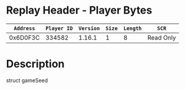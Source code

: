 # Replay Header - Player Bytes

| `Address` | `Player ID` | `Version` | `Size` | `Length` | `SCR` |
| ---------- | ----------- | --------- | ------ | -------- | ---- |
| 0x6D0F3C | 334582 | 1.16.1 | 1 | 8 | Read Only |

# Description

struct gameSeed